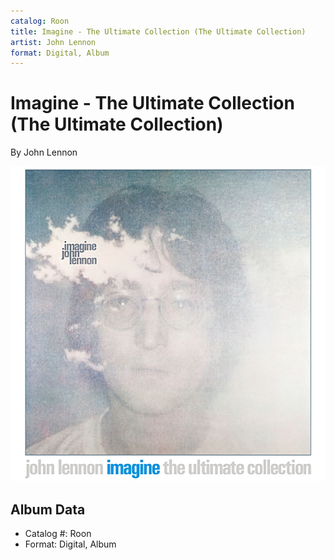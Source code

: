 ```yaml
---
catalog: Roon
title: Imagine - The Ultimate Collection (The Ultimate Collection)
artist: John Lennon
format: Digital, Album
---
```


# Imagine - The Ultimate Collection (The Ultimate Collection)

By John Lennon

![](../../assets/albumcovers/John_Lennon-Imagine_-_The_Ultimate_Collection_The_Ultimate_Collection.png)

## Album Data

- Catalog #: Roon
- Format: Digital, Album

